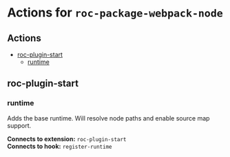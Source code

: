 # Actions for `roc-package-webpack-node`

## Actions
* [roc-plugin-start](#roc-plugin-start)
  * [runtime](#runtime)

## roc-plugin-start

### runtime

Adds the base runtime. Will resolve node paths and enable source map support.

__Connects to extension:__ `roc-plugin-start`  
__Connects to hook:__ `register-runtime`  
